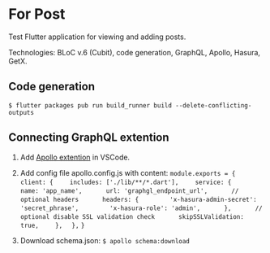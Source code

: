 # For Post

Test Flutter application for viewing and adding posts.

Technologies: BLoC v.6 (Cubit), code generation, GraphQL, Apollo, Hasura, GetX.

## Code generation
`$ flutter packages pub run build_runner build --delete-conflicting-outputs`

## Сonnecting GraphQL extention
1) Add [Apollo extention](https://marketplace.visualstudio.com/items?itemName=apollographql.vscode-apollo) in VSCode.

2) Add config file apollo.config.js with content:
`module.exports = {`
`  client: {`
`    includes: ['./lib/**/*.dart'],`
`    service: {`
`      name: 'app_name',`
`      url: 'graphgl_endpoint_url',`
`      // optional headers`
`      headers: {`
`        'x-hasura-admin-secret': 'secret_phrase',`
`        'x-hasura-role': 'admin',`
`      },`
`      // optional disable SSL validation check`
`      skipSSLValidation: true,`
`    },`
`  },`
`}`

3) Download schema.json:
`$ apollo schema:download`
